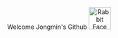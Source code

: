 <div align="center">
Welcome Jongmin's Github <img src="https://raw.githubusercontent.com/Tarikul-Islam-Anik/Animated-Fluent-Emojis/master/Emojis/Animals/Rabbit%20Face.png" alt="Rabbit Face" width="50" height="50" />
</div>
